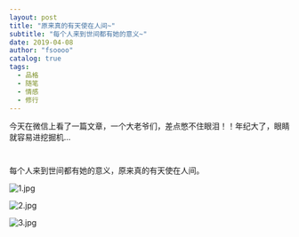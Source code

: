 ```yaml
---
layout: post
title: "原来真的有天使在人间~"
subtitle: "每个人来到世间都有她的意义~"
date: 2019-04-08 
author: "fsoooo"
catalog: true
tags:
  - 品格
  - 随笔
  - 情感
  - 修行
---
```


今天在微信上看了一篇文章，一个大老爷们，差点憋不住眼泪！！年纪大了，眼睛就容易进挖掘机…
#
每个人来到世间都有她的意义，原来真的有天使在人间。

![1.jpg](https://upload-images.jianshu.io/upload_images/6943526-5fe7214df7354672.jpg?imageMogr2/auto-orient/strip%7CimageView2/2/w/1240)

![2.jpg](https://upload-images.jianshu.io/upload_images/6943526-1393da6109cd6238.jpg?imageMogr2/auto-orient/strip%7CimageView2/2/w/1240)

![3.jpg](https://upload-images.jianshu.io/upload_images/6943526-4b8b6f7d8cae324d.jpg?imageMogr2/auto-orient/strip%7CimageView2/2/w/1240)

